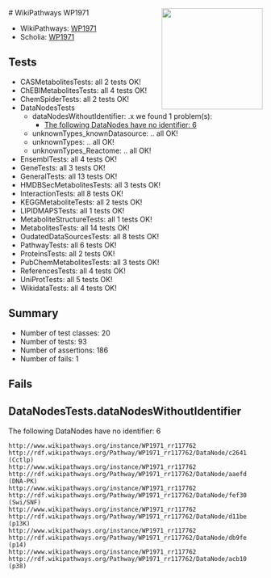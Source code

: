 <img style="float: right; width: 200px" src="https://upload.wikimedia.org/wikipedia/commons/thumb/8/83/Wplogo_with_text_500.png/640px-Wplogo_with_text_500.png" />
# WikiPathways WP1971

* WikiPathways: [WP1971](https://wikipathways.org/pathways/WP1971)
* Scholia: [WP1971](https://scholia.toolforge.org/wikipathways/WP1971)
## Tests
* CASMetabolitesTests: all 2 tests OK!
* ChEBIMetabolitesTests: all 4 tests OK!
* ChemSpiderTests: all 2 tests OK!
* DataNodesTests
    * dataNodesWithoutIdentifier: .x we found 1 problem(s):
        * [The following DataNodes have no identifier: 6](#d2d32fa5)
    * unknownTypes_knownDatasource: .. all OK!
    * unknownTypes: .. all OK!
    * unknownTypes_Reactome: .. all OK!
* EnsemblTests: all 4 tests OK!
* GeneTests: all 3 tests OK!
* GeneralTests: all 13 tests OK!
* HMDBSecMetabolitesTests: all 3 tests OK!
* InteractionTests: all 8 tests OK!
* KEGGMetaboliteTests: all 2 tests OK!
* LIPIDMAPSTests: all 1 tests OK!
* MetaboliteStructureTests: all 1 tests OK!
* MetabolitesTests: all 14 tests OK!
* OudatedDataSourcesTests: all 8 tests OK!
* PathwayTests: all 6 tests OK!
* ProteinsTests: all 2 tests OK!
* PubChemMetabolitesTests: all 3 tests OK!
* ReferencesTests: all 4 tests OK!
* UniProtTests: all 5 tests OK!
* WikidataTests: all 4 tests OK!


## Summary

* Number of test classes: 20
* Number of tests: 93
* Number of assertions: 186
* Number of fails: 1

## Fails

<a name="d2d32fa5" />

## DataNodesTests.dataNodesWithoutIdentifier

The following DataNodes have no identifier: 6
```
http://www.wikipathways.org/instance/WP1971_rr117762 http://rdf.wikipathways.org/Pathway/WP1971_rr117762/DataNode/c2641 (Cctlp)
http://www.wikipathways.org/instance/WP1971_rr117762 http://rdf.wikipathways.org/Pathway/WP1971_rr117762/DataNode/aaefd (DNA-PK)
http://www.wikipathways.org/instance/WP1971_rr117762 http://rdf.wikipathways.org/Pathway/WP1971_rr117762/DataNode/fef30 (Swi/SNF)
http://www.wikipathways.org/instance/WP1971_rr117762 http://rdf.wikipathways.org/Pathway/WP1971_rr117762/DataNode/d11be (p13K)
http://www.wikipathways.org/instance/WP1971_rr117762 http://rdf.wikipathways.org/Pathway/WP1971_rr117762/DataNode/db9fe (p14)
http://www.wikipathways.org/instance/WP1971_rr117762 http://rdf.wikipathways.org/Pathway/WP1971_rr117762/DataNode/acb10 (p38)
```

